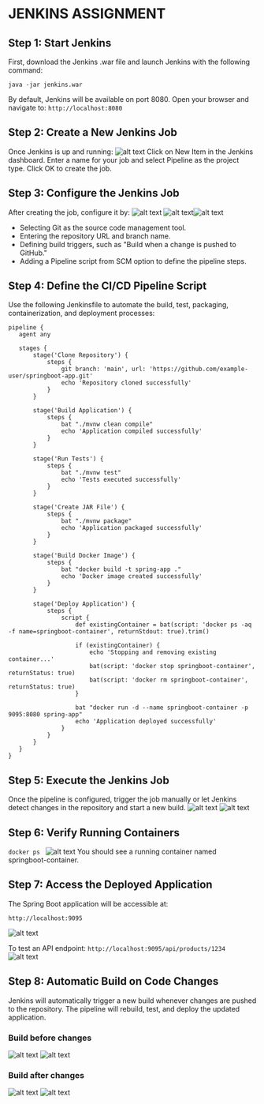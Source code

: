 # JENKINS ASSIGNMENT

## Step 1: Start Jenkins
First, download the Jenkins .war file and launch Jenkins with the following command:

``` java -jar jenkins.war ```

By default, Jenkins will be available on port 8080. Open your browser and navigate to:
```http://localhost:8080```


## Step 2: Create a New Jenkins Job
Once Jenkins is up and running:
![alt text](<Screenshot 2025-02-24 225719.png>)
Click on New Item in the Jenkins dashboard.
Enter a name for your job and select Pipeline as the project type.
Click OK to create the job.

 ## Step 3: Configure the Jenkins Job
 After creating the job, configure it by:
 ![alt text](<Screenshot 2025-02-24 225841.png>) ![alt text](<Screenshot 2025-02-24 225853.png>)![alt text](<Screenshot 2025-02-24 225902.png>)
- Selecting Git as the source code management tool.
- Entering the repository URL and branch name.
- Defining build triggers, such as "Build when a change is pushed to GitHub."
- Adding a Pipeline script from SCM option to define the pipeline steps.

## Step 4: Define the CI/CD Pipeline Script

Use the following Jenkinsfile to automate the build, test, packaging, containerization, and deployment processes:

 ```
 pipeline {
    agent any

    stages {
        stage('Clone Repository') {
            steps {
                git branch: 'main', url: 'https://github.com/example-user/springboot-app.git'
                echo 'Repository cloned successfully'
            }
        }

        stage('Build Application') {
            steps {
                bat "./mvnw clean compile"
                echo 'Application compiled successfully'
            }
        }

        stage('Run Tests') {
            steps {
                bat "./mvnw test"
                echo 'Tests executed successfully'
            }
        }

        stage('Create JAR File') {
            steps {
                bat "./mvnw package"
                echo 'Application packaged successfully'
            }
        }

        stage('Build Docker Image') {
            steps {
                bat "docker build -t spring-app ."
                echo 'Docker image created successfully'
            }
        }

        stage('Deploy Application') {
            steps {
                script {
                    def existingContainer = bat(script: 'docker ps -aq -f name=springboot-container', returnStdout: true).trim()

                    if (existingContainer) {
                        echo 'Stopping and removing existing container...'
                        bat(script: 'docker stop springboot-container', returnStatus: true)
                        bat(script: 'docker rm springboot-container', returnStatus: true)
                    }

                    bat "docker run -d --name springboot-container -p 9095:8080 spring-app"
                    echo 'Application deployed successfully'
                }
            }
        }
    }
}

```

## Step 5: Execute the Jenkins Job
Once the pipeline is configured, trigger the job manually or let Jenkins detect changes in the repository and start a new build.
![alt text](<Screenshot 2025-02-24 230223.png>)
![alt text](<Screenshot 2025-02-24 230230.png>) 

## Step 6: Verify Running Containers
```docker ps ```
![alt text](<Screenshot 2025-02-24 230313.png>)
You should see a running container named springboot-container.

## Step 7: Access the Deployed Application
The Spring Boot application will be accessible at:

```http://localhost:9095```

![alt text](<Screenshot 2025-02-24 230622.png>)


To test an API endpoint:
```http://localhost:9095/api/products/1234```
![alt text](<Screenshot 2025-02-24 230638.png>)

## Step 8: Automatic Build on Code Changes
Jenkins will automatically trigger a new build whenever changes are pushed to the repository. The pipeline will rebuild, test, and deploy the updated application.

### Build before changes
![alt text](<Screenshot 2025-02-24 230738.png>)
![alt text](<Screenshot 2025-02-24 230746.png>)

### Build after changes
![alt text](<Screenshot 2025-02-24 230753.png>) ![alt text](<Screenshot 2025-02-24 230759.png>)

